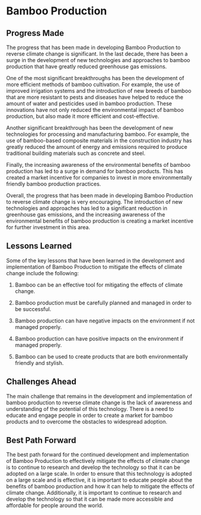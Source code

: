# Bamboo Production

## Progress Made

The progress that has been made in developing Bamboo Production to reverse climate change is significant. In the last decade, there has been a surge in the development of new technologies and approaches to bamboo production that have greatly reduced greenhouse gas emissions.

One of the most significant breakthroughs has been the development of more efficient methods of bamboo cultivation. For example, the use of improved irrigation systems and the introduction of new breeds of bamboo that are more resistant to pests and diseases have helped to reduce the amount of water and pesticides used in bamboo production. These innovations have not only reduced the environmental impact of bamboo production, but also made it more efficient and cost-effective.

Another significant breakthrough has been the development of new technologies for processing and manufacturing bamboo. For example, the use of bamboo-based composite materials in the construction industry has greatly reduced the amount of energy and emissions required to produce traditional building materials such as concrete and steel.

Finally, the increasing awareness of the environmental benefits of bamboo production has led to a surge in demand for bamboo products. This has created a market incentive for companies to invest in more environmentally friendly bamboo production practices.

Overall, the progress that has been made in developing Bamboo Production to reverse climate change is very encouraging. The introduction of new technologies and approaches has led to a significant reduction in greenhouse gas emissions, and the increasing awareness of the environmental benefits of bamboo production is creating a market incentive for further investment in this area.

## Lessons Learned

Some of the key lessons that have been learned in the development and implementation of Bamboo Production to mitigate the effects of climate change include the following:

1. Bamboo can be an effective tool for mitigating the effects of climate change.

2. Bamboo production must be carefully planned and managed in order to be successful.

3. Bamboo production can have negative impacts on the environment if not managed properly.

4. Bamboo production can have positive impacts on the environment if managed properly.

5. Bamboo can be used to create products that are both environmentally friendly and stylish.

## Challenges Ahead

The main challenge that remains in the development and implementation of bamboo production to reverse climate change is the lack of awareness and understanding of the potential of this technology. There is a need to educate and engage people in order to create a market for bamboo products and to overcome the obstacles to widespread adoption.

## Best Path Forward

The best path forward for the continued development and implementation of Bamboo Production to effectively mitigate the effects of climate change is to continue to research and develop the technology so that it can be adopted on a large scale. In order to ensure that this technology is adopted on a large scale and is effective, it is important to educate people about the benefits of bamboo production and how it can help to mitigate the effects of climate change. Additionally, it is important to continue to research and develop the technology so that it can be made more accessible and affordable for people around the world.
